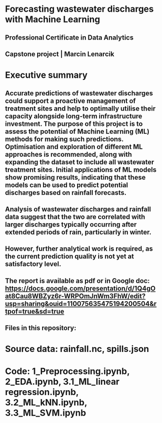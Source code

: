 # Forecasting wastewater discharges with Machine Learning
## Professional Certificate in Data Analytics
## Capstone project | Marcin Lenarcik
# Executive summary
## Accurate predictions of wastewater discharges could support a proactive management of treatment sites and help to optimally utilise their capacity alongside long-term infrastructure investment. The purpose of this project is to assess the potential of Machine Learning (ML) methods for making such predictions. Optimisation and exploration of different ML approaches is recommended, along with expanding the dataset to include all wastewater treatment sites. Initial applications of ML models show promising results, indicating that these models can be used to predict potential discharges based on rainfall forecasts.
## Analysis of wastewater discharges and rainfall data suggest that the two are correlated with larger discharges typically occurring after extended periods of rain, particularly in winter.
## However, further analytical work is required, as the current prediction quality is not yet at satisfactory level.

## The report is available as pdf or in Google doc: https://docs.google.com/presentation/d/1Q4gOat8Cau8WBZyz6r-WRPOmJnWm3FhW/edit?usp=sharing&ouid=110075635475194200504&rtpof=true&sd=true

## Files in this repository:
# Source data: rainfall.nc, spills.json
# Code: 1_Preprocessing.ipynb, 2_EDA.ipynb, 3.1_ML_linear regression.ipynb, 3.2_ML_kNN.ipynb, 3.3_ML_SVM.ipynb
